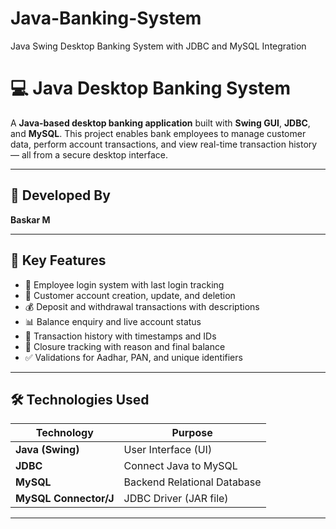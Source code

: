 # Java-Banking-System
Java Swing Desktop Banking System with JDBC and MySQL Integration

# 💻 Java Desktop Banking System

A **Java-based desktop banking application** built with **Swing GUI**, **JDBC**, and **MySQL**. This project enables bank employees to manage customer data, perform account transactions, and view real-time transaction history — all from a secure desktop interface.

---

## 🔑 Developed By
**Baskar M**

---

## 🚀 Key Features

- 🔐 Employee login system with last login tracking
- 👤 Customer account creation, update, and deletion
- 💰 Deposit and withdrawal transactions with descriptions
- 📊 Balance enquiry and live account status
- 📜 Transaction history with timestamps and IDs
- 📝 Closure tracking with reason and final balance
- ✅ Validations for Aadhar, PAN, and unique identifiers

---

## 🛠️ Technologies Used

| Technology              | Purpose                          |
|-------------------------|----------------------------------|
| **Java (Swing)**        | User Interface (UI)              |
| **JDBC**                | Connect Java to MySQL            |
| **MySQL**               | Backend Relational Database      |
| **MySQL Connector/J**   | JDBC Driver (JAR file)           |

---


